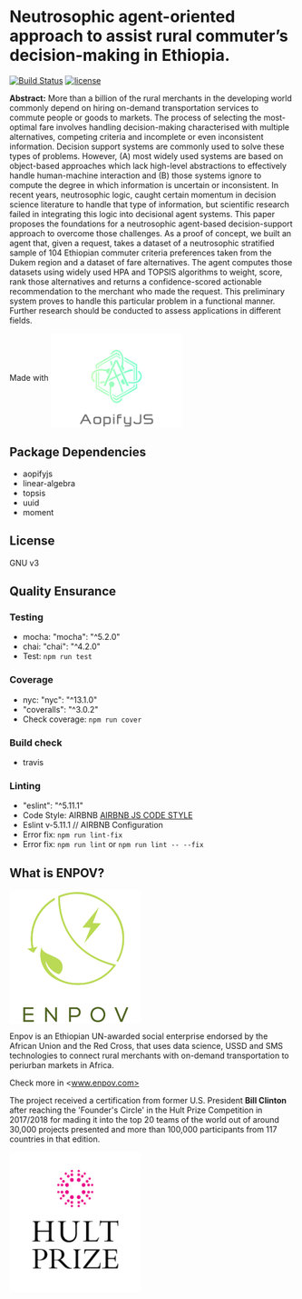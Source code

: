 # Neutrosophic agent-oriented approach to assist rural commuter’s decision-making in Ethiopia.
[![Build Status](https://travis-ci.org/patelotech/aopjs.svg?branch=master)](https://travis-ci.org/patelotech/aopjs)
[![license](https://img.shields.io/badge/license-GNUv3-blue.svg)](https://github.com/patelotech/aopifyjs/blob/master/LICENSE.md) 

**Abstract:** More than a billion of the rural merchants in the developing world commonly depend on hiring on-demand transportation services to commute people or goods to markets. The process of selecting the most-optimal fare involves handling decision-making characterised with multiple alternatives, competing criteria and incomplete or even inconsistent information. Decision support systems are commonly used to solve these types of problems. However, (A) most widely used systems are based on object-based approaches which lack high-level abstractions to effectively handle human-machine interaction and (B) those systems ignore to compute the degree in which information is uncertain or inconsistent. In recent years, neutrosophic logic, caught certain momentum in decision science literature to handle that type of information, but scientific research failed in integrating this logic into decisional agent systems. This paper proposes the foundations for a neutrosophic agent-based decision-support approach to overcome those challenges. As a proof of concept, we built an agent that, given a request, takes a dataset of a neutrosophic stratified sample of 104 Ethiopian commuter criteria preferences taken from the Dukem region and a dataset of fare alternatives. The agent computes those datasets using widely used HPA and TOPSIS algorithms to weight, score, rank those alternatives and returns a confidence-scored actionable recommendation to the merchant who made the request. This preliminary system proves to handle this particular problem in a functional manner. Further research should be conducted to assess applications in different fields.

Made with <img src="./logo.png" width="232" align="middle" > 


## Package Dependencies

-   aopifyjs
-   linear-algebra
-   topsis
-   uuid
-   moment

## License

GNU v3


## Quality Ensurance

### Testing
-   mocha: "mocha": "^5.2.0"
-   chai: "chai": "^4.2.0"
-   Test: `npm run test`

### Coverage
-   nyc: "nyc": "^13.1.0"
-   "coveralls": "^3.0.2"
-   Check coverage: `npm run cover`

### Build check
-  travis

### Linting
-   "eslint": "^5.11.1"
-   Code Style: AIRBNB
[AIRBNB JS CODE STYLE](https://dev.mysql.com/doc/ "AIRBNB JS CODE STYLE")
-   Eslint v-5.11.1 // AIRBNB Configuration
-   Error fix: `npm run lint-fix`
-   Error fix:  `npm run lint` or `npm run lint -- --fix`

## What is ENPOV?

<img src="./logo2.png" width="232" align="middle" > 

Enpov is an Ethiopian UN-awarded social enterprise endorsed by the African Union and the Red Cross, that uses data science, USSD and SMS technologies to connect rural merchants with on-demand transportation to periurban markets in Africa.

Check more in <www.enpov.com>

The project received a certification from former U.S. President **Bill Clinton** after reaching the 'Founder's Circle' in the Hult Prize Competition in 2017/2018 for mading it into the top 20 teams of the world out of around 30,000 projects presented and more than 100,000 participants from 117 countries in that edition.

<img src="./logo3.png" width="232" align="middle" > 

